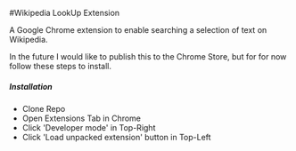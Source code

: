 #Wikipedia LookUp Extension

A Google Chrome extension to enable searching a selection of text on Wikipedia.

In the future I would like to publish this to the Chrome Store, but for for now follow these steps to install.

##### Installation
* Clone Repo
* Open Extensions Tab in Chrome
* Click 'Developer mode' in Top-Right
* Click 'Load unpacked extension' button in Top-Left
